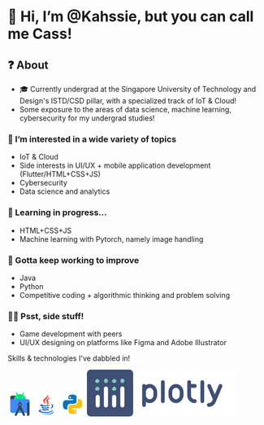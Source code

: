 # 👋 Hi, I’m @Kahssie, but you can call me Cass!

## ❓ About
- 🎓 Currently undergrad at the Singapore University of Technology and Design's ISTD/CSD pillar, with a specialized track of IoT & Cloud!
- Some exposure to the areas of data science, machine learning, cybersecurity for my undergrad studies!

### 👀 I’m interested in a wide variety of topics 
  * IoT & Cloud
  * Side interests in UI/UX + mobile application development (Flutter/HTML+CSS+JS)
  * Cybersecurity
  * Data science and analytics

### 🌱 Learning in progress...
  * HTML+CSS+JS
  * Machine learning with Pytorch, namely image handling
### 💪 Gotta keep working to improve
  * Java
  * Python
  * Competitive coding + algorithmic thinking and problem solving

### 🌷🌻 Psst, side stuff!
  * Game development with peers
  * UI/UX designing on platforms like Figma and Adobe Illustrator

Skills & technologies I've dabbled in!
<p float="left">
    <img src="icons/icons8-android-studio-48.png"/>
    <img src="icons/icons8-java-48.png"/>
    <img src="icons/icons8-python-48.png">
    <img src="icons/logo-plotly.svg">


<!---
Kahssie/Kahssie is a ✨ special ✨ repository because its `README.md` (this file) appears on your GitHub profile.
You can click the Preview link to take a look at your changes.
--->
